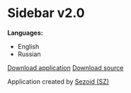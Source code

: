 Sidebar v2.0<br>
=======
<b>Languages:</b>
- English
- Russian

<a href="http://sezex.ru/sidebar.apk">Download application</a>
<a href="https://github.com/sezoid/Sidebar">Download source</a>

Application created by <a href="http:/sezex.ru/">Sezoid (SZ)</a>
